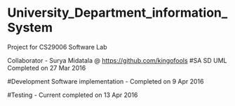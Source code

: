 # University_Department_information_System
Project for CS29006 Software Lab

Collaborator - Surya Midatala @ https://github.com/kingofools
#SA SD UML 
Completed on  27 Mar 2016

#Development 
Software implementation - Completed on 9 Apr 2016

#Testing - Current
completed on 13 Apr 2016

